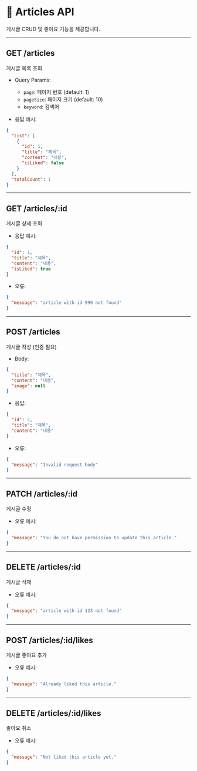 # 📰 Articles API

게시글 CRUD 및 좋아요 기능을 제공합니다.

---

## GET /articles

게시글 목록 조회

- Query Params:
  - `page`: 페이지 번호 (default: 1)
  - `pageSize`: 페이지 크기 (default: 10)
  - `keyword`: 검색어

- 응답 예시:
```json
{
  "list": [
    {
      "id": 1,
      "title": "제목",
      "content": "내용",
      "isLiked": false
    }
  ],
  "totalCount": 1
}
```

---

## GET /articles/:id

게시글 상세 조회

- 응답 예시:
```json
{
  "id": 1,
  "title": "제목",
  "content": "내용",
  "isLiked": true
}
```

- 오류:
```json
{
  "message": "article with id 999 not found"
}
```

---

## POST /articles

게시글 작성 (인증 필요)

- Body:
```json
{
  "title": "제목",
  "content": "내용",
  "image": null
}
```

- 응답:
```json
{
  "id": 2,
  "title": "제목",
  "content": "내용"
}
```

- 오류:
```json
{
  "message": "Invalid request body"
}
```

---

## PATCH /articles/:id

게시글 수정

- 오류 예시:
```json
{
  "message": "You do not have permission to update this article."
}
```

---

## DELETE /articles/:id

게시글 삭제

- 오류 예시:
```json
{
  "message": "article with id 123 not found"
}
```

---

## POST /articles/:id/likes

게시글 좋아요 추가

- 오류 예시:
```json
{
  "message": "Already liked this article."
}
```

---

## DELETE /articles/:id/likes

좋아요 취소

- 오류 예시:
```json
{
  "message": "Not liked this article yet."
}
```
